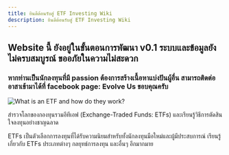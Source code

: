 ```yaml
---
title: ยินดีต้อนรับสู่ ETF Investing Wiki
description: ยินดีต้อนรับสู่ ETF Investing Wiki
---
```


## Website นี้ ยังอยู่ในขั้นตอนการพัฒนา v0.1 ระบบและข้อมูลยังไม่ครบสมบูรณ์ ขออภัยในความไม่สะดวก
### หากท่านเป็นนักลงทุนที่มี passion ต้องการสร้างเนื้อหาแบ่งปันผู้อื่น สามารถติดต่ออาสาเข้ามาได้ที่ facebook page: Evolve Us ขอบคุณครับ

![What is an ETF and how do they work?](https://cdn.prod.website-files.com/62547917cb5599e815e4d83b/62547917cb55990e6fe4de02_How%20do%20ETFs%20work_%20-%20Freetrade%20(2).jpg)

สำรวจโลกของกองทุนรวมอีทีเอฟ (Exchange-Traded Funds: ETFs) และเรียนรู้วิธีการตัดสินใจลงทุนอย่างชาญฉลาด

ETFs เป็นตัวเลือกการลงทุนที่ได้รับความนิยมสำหรับทั้งนักลงทุนมือใหม่และผู้มีประสบการณ์ เรียนรู้เกี่ยวกับ ETFs ประเภทต่างๆ กลยุทธ์การลงทุน และอื่นๆ อีกมากมาย